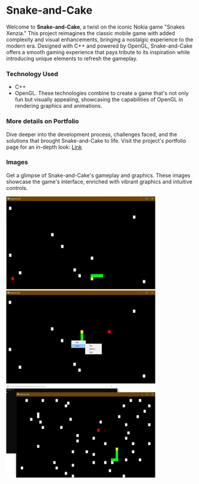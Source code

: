 # Snake-and-Cake
Welcome to __Snake-and-Cake__, a twist on the iconic Nokia game "Snakes Xenzia." This project reimagines the classic mobile game with added complexity and visual enhancements, bringing a nostalgic experience to the modern era. Designed with C++ and powered by OpenGL, Snake-and-Cake offers a smooth gaming experience that pays tribute to its inspiration while introducing unique elements to refresh the gameplay.

### Technology Used
* C++
* OpenGL.
These technologies combine to create a game that's not only fun but visually appealing, showcasing the capabilities of OpenGL in rendering graphics and animations.

### More details on Portfolio
Dive deeper into the development process, challenges faced, and the solutions that brought Snake-and-Cake to life. Visit the project's portfolio page for an in-depth look:
[Link](https://suhaibashraf.github.io/snake-and-cake)

### Images
Get a glimpse of Snake-and-Cake's gameplay and graphics. These images showcase the game's interface, enriched with vibrant graphics and intuitive controls.
<p float="left">
  <img src="https://github.com/suhaibashraf/Snake-and-Cake/blob/master/sc3.jpg" width="400" height="250">
  <img src="https://github.com/suhaibashraf/Snake-and-Cake/blob/master/sc2.jpg" width="400" height="250">
  <img src="https://github.com/suhaibashraf/Snake-and-Cake/blob/master/sc4.jpg" width="400" height="250">
</p>

